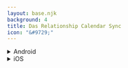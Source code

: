 ```yaml
---
layout: base.njk
background: 4
title: Das Relationship Calendar Sync
icon: "&#9729;"
---
```

<details class="mt-3">
    <summary>Android</summary>
    <section id="instructions">
        <p><b>Voraussetzungen:</b> Nextcloud Mobil-App eingerichtet</p>
        <ol>
            <li>Installiere <a href="https://www.davx5.com/download/">DAVx⁵ (ehemals DAVDroid)</a>.</li>
            <li>Geh in der mobilen Nextcloud-App auf <i>Einstellungen/Mehr</i> und tippe auf <i>Kalender & Kontakte synchronisieren</i>.</li>
            <li>Nun wird DAVx⁵ das Anmelde-Fenster von Nextcloud öffnen, wo du deine Anmeldedaten eingeben und den Zugriff erlauben musst.</li>
            <li>DAVx⁵ wird geöffnet und du wirst aufgefordert, ein Konto zu erstellen. Leg den Kontonamen auf einen Namen deiner Wahl fest und stell die <b>Kontaktgruppenmethode</b> auf <b>Gruppen sind Kategorien der Kontakte</b>.</li>
            <li>Danach wird DAVx⁵ geschlossen und die Nextcloud-App wird erneut angezeigt. Um das Setup abzuschließen, muss DAVx⁵ erneut manuell gestartet werden.</li>
            <li>Tippe auf das Symbol für das Konto, das DAVx⁵ gerade erstellt hat, und gewähre DAVx⁵ in der Aufforderung Zugriff auf deine Kalender und Kontakte.</li>
            <li>Wenn dz auf das Symbol für das Konto tippst, das DAVx⁵ eingerichtet hat, werden die verfügbaren Adressbücher und Kalender erkannt. Wähle, welche du synchronisieren möchtest und schließe den Vorgang ab.</li>
        </ol>
    </section>
</details>
<details class="mt-3">
    <summary>iOS</summary>
    <section id="instructions">
        <ol>
            <li>Öffne <i>Einstellungen/Apps/Kalender/Konten</i></li>
            <li>Geh auf <i>Konto hinzufügen</i>.</li>
            <li>Wähle <i>Andere</i> als Kontotyp und <i>CalDAV-Konto hinzufügen</i></li>
            <li>Im Feld „Server“ muss der Wert <code>app.dasrelationship.cloud</code> eingetragen werden.</li>
            <li>In den Feldern „Benutzername“ und „Passwort“ muss das Nextcloud-Passwort eingetragen werden.</li>
            <li>Gehe auf <i>Weiter</i>.</li>
            <li>Gib bei „Server“ den Wert <code>app.dasrelationship.cloud/remote.php/dav/principals/users/username/</code> ein. <i>username</i> muss durch den Nextcloud-Username, welcher auch zum Anmelden verwendet wird angegeben werden.</li>
        </ol>
    </section>
</details>